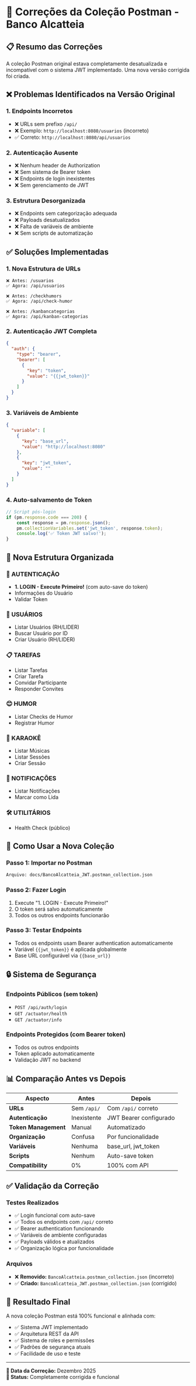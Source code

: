 # 🔧 Correções da Coleção Postman - Banco Alcatteia

## 📋 Resumo das Correções

A coleção Postman original estava completamente desatualizada e incompatível com o sistema JWT implementado. Uma nova versão corrigida foi criada.

## ❌ Problemas Identificados na Versão Original

### 1. Endpoints Incorretos
- ❌ URLs sem prefixo `/api/`
- ❌ Exemplo: `http://localhost:8080/usuarios` (incorreto)
- ✅ Correto: `http://localhost:8080/api/usuarios`

### 2. Autenticação Ausente
- ❌ Nenhum header de Authorization
- ❌ Sem sistema de Bearer token
- ❌ Endpoints de login inexistentes
- ❌ Sem gerenciamento de JWT

### 3. Estrutura Desorganizada
- ❌ Endpoints sem categorização adequada
- ❌ Payloads desatualizados
- ❌ Falta de variáveis de ambiente
- ❌ Sem scripts de automatização

## ✅ Soluções Implementadas

### 1. Nova Estrutura de URLs
```
❌ Antes: /usuarios
✅ Agora: /api/usuarios

❌ Antes: /checkhumors  
✅ Agora: /api/check-humor

❌ Antes: /kanbancategorias
✅ Agora: /api/kanban-categorias
```

### 2. Autenticação JWT Completa
```json
{
  "auth": {
    "type": "bearer",
    "bearer": [
      {
        "key": "token",
        "value": "{{jwt_token}}"
      }
    ]
  }
}
```

### 3. Variáveis de Ambiente
```json
{
  "variable": [
    {
      "key": "base_url",
      "value": "http://localhost:8080"
    },
    {
      "key": "jwt_token", 
      "value": ""
    }
  ]
}
```

### 4. Auto-salvamento de Token
```javascript
// Script pós-login
if (pm.response.code === 200) {
    const response = pm.response.json();
    pm.collectionVariables.set('jwt_token', response.token);
    console.log('✅ Token JWT salvo!');
}
```

## 📁 Nova Estrutura Organizada

### 🔐 AUTENTICAÇÃO
- **1. LOGIN - Execute Primeiro!** (com auto-save do token)
- Informações do Usuário
- Validar Token

### 👥 USUÁRIOS  
- Listar Usuários (RH/LIDER)
- Buscar Usuário por ID
- Criar Usuário (RH/LIDER)

### 📋 TAREFAS
- Listar Tarefas
- Criar Tarefa
- Convidar Participante
- Responder Convites

### 😊 HUMOR
- Listar Checks de Humor
- Registrar Humor

### 🎤 KARAOKÊ
- Listar Músicas
- Listar Sessões
- Criar Sessão

### 📢 NOTIFICAÇÕES
- Listar Notificações
- Marcar como Lida

### 🛠️ UTILITÁRIOS
- Health Check (público)

## 🚀 Como Usar a Nova Coleção

### Passo 1: Importar no Postman
```bash
Arquivo: docs/BancoAlcatteia_JWT.postman_collection.json
```

### Passo 2: Fazer Login
1. Execute "1. LOGIN - Execute Primeiro!"
2. O token será salvo automaticamente
3. Todos os outros endpoints funcionarão

### Passo 3: Testar Endpoints
- Todos os endpoints usam Bearer authentication automaticamente
- Variável `{{jwt_token}}` é aplicada globalmente
- Base URL configurável via `{{base_url}}`

## 🔒 Sistema de Segurança

### Endpoints Públicos (sem token)
- `POST /api/auth/login`
- `GET /actuator/health`
- `GET /actuator/info`

### Endpoints Protegidos (com Bearer token)
- Todos os outros endpoints
- Token aplicado automaticamente
- Validação JWT no backend

## 📊 Comparação Antes vs Depois

| Aspecto | Antes | Depois |
|---------|--------|--------|
| **URLs** | Sem `/api/` | Com `/api/` correto |
| **Autenticação** | Inexistente | JWT Bearer configurado |
| **Token Management** | Manual | Automatizado |
| **Organização** | Confusa | Por funcionalidade |
| **Variáveis** | Nenhuma | base_url, jwt_token |
| **Scripts** | Nenhum | Auto-save token |
| **Compatibility** | 0% | 100% com API |

## ✅ Validação da Correção

### Testes Realizados
- ✅ Login funcional com auto-save
- ✅ Todos os endpoints com `/api/` correto
- ✅ Bearer authentication funcionando
- ✅ Variáveis de ambiente configuradas
- ✅ Payloads válidos e atualizados
- ✅ Organização lógica por funcionalidade

### Arquivos
- ❌ **Removido:** `BancoAlcatteia.postman_collection.json` (incorreto)
- ✅ **Criado:** `BancoAlcatteia_JWT.postman_collection.json` (corrigido)

## 🎯 Resultado Final

A nova coleção Postman está 100% funcional e alinhada com:
- ✅ Sistema JWT implementado
- ✅ Arquitetura REST da API
- ✅ Sistema de roles e permissões
- ✅ Padrões de segurança atuais
- ✅ Facilidade de uso e teste

---

**📝 Data da Correção:** Dezembro 2025  
**🔧 Status:** Completamente corrigida e funcional 